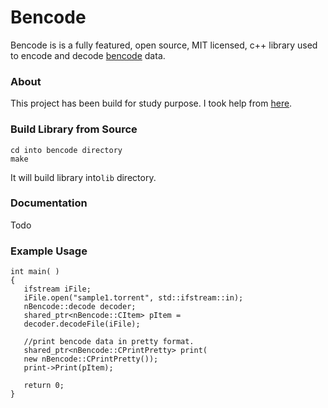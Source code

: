 # Bencode
Bencode is  is a fully featured, open source, MIT licensed, c++ library used to encode and decode [bencode](https://wiki.theory.org/BitTorrentSpecification) data. 

### About
This project has been build for study purpose. I took help from [here](https://github.com/s3rvac/cpp-bencoding).

### Build Library from Source

```
cd into bencode directory
make
```

It will build library into`lib` directory.


### Documentation
Todo

### Example Usage
```
int main( )
{ 
   ifstream iFile;
   iFile.open("sample1.torrent", std::ifstream::in);
   nBencode::decode decoder;
   shared_ptr<nBencode::CItem> pItem = 
   decoder.decodeFile(iFile);
   
   //print bencode data in pretty format.
   shared_ptr<nBencode::CPrintPretty> print(
   new nBencode::CPrintPretty());
   print->Print(pItem);

   return 0; 
}

```